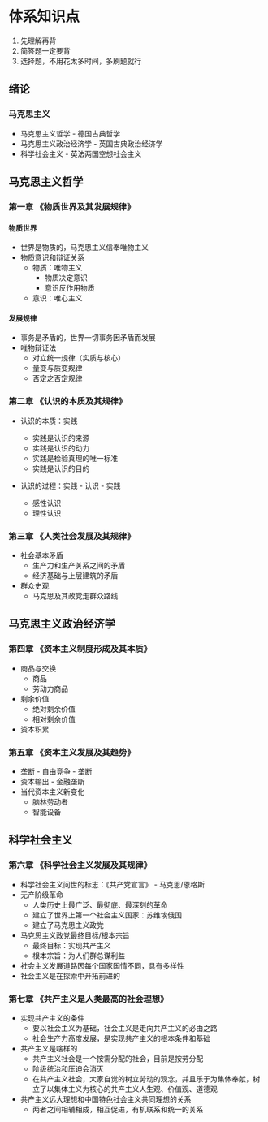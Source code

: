 # 体系知识点

1. 先理解再背
2. 简答题一定要背
3. 选择题，不用花太多时间，多刷题就行

## 绪论

### 马克思主义

* 马克思主义哲学 - 德国古典哲学
* 马克思主义政治经济学 - 英国古典政治经济学
* 科学社会主义 - 英法两国空想社会主义
  
## 马克思主义哲学

### 第一章 《物质世界及其发展规律》

#### 物质世界

* 世界是物质的，马克思主义信奉唯物主义
* 物质意识和辩证关系
  * 物质：唯物主义
    * 物质决定意识
    * 意识反作用物质
  * 意识：唯心主义

#### 发展规律

* 事务是矛盾的，世界一切事务因矛盾而发展
* 唯物辩证法
  * 对立统一规律（实质与核心）
  * 量变与质变规律
  * 否定之否定规律

### 第二章 《认识的本质及其规律》

* 认识的本质：实践
  * 实践是认识的来源
  * 实践是认识的动力
  * 实践是检验真理的唯一标准
  * 实践是认识的目的

* 认识的过程：实践 - 认识 - 实践
  * 感性认识
  * 理性认识

### 第三章 《人类社会发展及其规律》

* 社会基本矛盾
  * 生产力和生产关系之间的矛盾
  * 经济基础与上层建筑的矛盾
* 群众史观
  * 马克思及其政党走群众路线

## 马克思主义政治经济学

### 第四章 《资本主义制度形成及其本质》

* 商品与交换
  * 商品
  * 劳动力商品
* 剩余价值
  * 绝对剩余价值
  * 相对剩余价值
* 资本积累

### 第五章 《资本主义发展及其趋势》

* 垄断 - 自由竞争 - 垄断
* 资本输出 - 金融垄断
* 当代资本主义新变化
  * 脑林劳动者
  * 智能设备

## 科学社会主义

### 第六章 《科学社会主义发展及其规律》

* 科学社会主义问世的标志：《共产党宣言》 - 马克思/恩格斯
* 无产阶级革命
  * 人类历史上最广泛、最彻底、最深刻的革命
  * 建立了世界上第一个社会主义国家：苏维埃俄国
  * 建立了马克思主义政党
* 马克思主义政党最终目标/根本宗旨
  * 最终目标：实现共产主义
  * 根本宗旨：为人们群总谋利益
* 社会主义发展道路因每个国家国情不同，具有多样性
* 社会主义是在探索中开拓前进的

### 第七章 《共产主义是人类最高的社会理想》

* 实现共产主义的条件
  * 要以社会主义为基础，社会主义是走向共产主义的必由之路
  * 社会生产力高度发展，是实现共产主义的根本条件和基础
* 共产主义是啥样的
  * 共产主义社会是一个按需分配的社会，目前是按劳分配
  * 阶级统治和压迫会消灭
  * 在共产主义社会，大家自觉的树立劳动的观念，并且乐于为集体奉献，树立了以集体主义为核心的共产主义人生观、价值观、道德观
* 共产主义远大理想和中国特色社会主义共同理想的关系
  * 两者之间相辅相成，相互促进，有机联系和统一的关系
